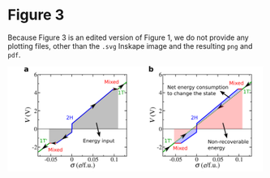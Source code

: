 # Figure 3

Because Figure 3 is an edited version of Figure 1, we do not provide
any plotting files, other than the `.svg` Inskape image and the
resulting `png` and `pdf`.

![](fig3.png)
